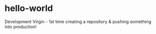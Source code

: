 # hello-world
Development Virgin - 1st time creating a repository &amp; pushing something into production!

